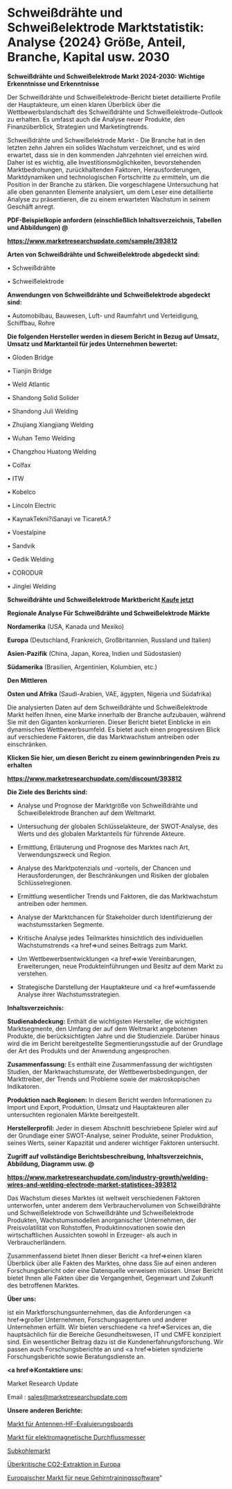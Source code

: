 # Schweißdrähte und Schweißelektrode Marktstatistik: Analyse {2024} Größe, Anteil, Branche, Kapital usw. 2030

<strong>Schweißdrähte und Schweißelektrode Markt 2024-2030: Wichtige Erkenntnisse und Erkenntnisse</strong>

Der Schweißdrähte und Schweißelektrode-Bericht bietet detaillierte Profile der Hauptakteure, um einen klaren Überblick über die Wettbewerbslandschaft des Schweißdrähte und Schweißelektrode-Outlook zu erhalten. Es umfasst auch die Analyse neuer Produkte, den Finanzüberblick, Strategien und Marketingtrends.

Schweißdrähte und Schweißelektrode Markt - Die Branche hat in den letzten zehn Jahren ein solides Wachstum verzeichnet, und es wird erwartet, dass sie in den kommenden Jahrzehnten viel erreichen wird. Daher ist es wichtig, alle Investitionsmöglichkeiten, bevorstehenden Marktbedrohungen, zurückhaltenden Faktoren, Herausforderungen, Marktdynamiken und technologischen Fortschritte zu ermitteln, um die Position in der Branche zu stärken. Die vorgeschlagene Untersuchung hat alle oben genannten Elemente analysiert, um dem Leser eine detaillierte Analyse zu präsentieren, die zu einem erwarteten Wachstum in seinem Geschäft anregt.



<strong><b>PDF-Beispielkopie anfordern (einschließlich Inhaltsverzeichnis, Tabellen und Abbildungen) @ </b></strong>

<strong><a href=https://www.marketresearchupdate.com/sample/393812>

<strong>https://www.marketresearchupdate.com/sample/393812</u></a></strong></strong>



<strong>Arten von Schweißdrähte und Schweißelektrode abgedeckt sind:</strong>

• Schweißdrähte

• Schweißelektrode



<strong>Anwendungen von Schweißdrähte und Schweißelektrode abgedeckt sind:</strong>

• Automobilbau, Bauwesen, Luft- und Raumfahrt und Verteidigung, Schiffbau, Rohre



<strong>Die folgenden Hersteller werden in diesem Bericht in Bezug auf Umsatz, Umsatz und Marktanteil für jedes Unternehmen bewertet:</strong>

• Gloden Bridge

• Tianjin Bridge

• Weld Atlantic

• Shandong Solid Solider

• Shandong Juli Welding

• Zhujiang Xiangjiang Welding

• Wuhan Temo Welding

• Changzhou Huatong Welding

• Colfax

• ITW

• Kobelco

• Lincoln Electric

• KaynakTekni?iSanayi ve TicaretA.?

• Voestalpine

• Sandvik

• Gedik Welding

• CORODUR

• Jinglei Welding



<strong>Schweißdrähte und Schweißelektrode Marktbericht <a href=https://www.marketresearchupdate.com/buynow/393812>Kaufe jetzt</a></strong>



<strong>Regionale Analyse Für Schweißdrähte und Schweißelektrode Märkte</strong>



<strong>Nordamerika</strong> (USA, Kanada und Mexiko)



<strong>Europa</strong> (Deutschland, Frankreich, Großbritannien, Russland und Italien)



<strong>Asien-Pazifik</strong> (China, Japan, Korea, Indien und Südostasien)



<strong>Südamerika</strong> (Brasilien, Argentinien, Kolumbien, etc.)



<strong>Den Mittleren</strong> 

<strong>Osten und Afrika</strong> (Saudi-Arabien, VAE, ägypten, Nigeria und Südafrika)

Die analysierten Daten auf dem Schweißdrähte und Schweißelektrode Markt helfen Ihnen, eine Marke innerhalb der Branche aufzubauen, während Sie mit den Giganten konkurrieren. Dieser Bericht bietet Einblicke in ein dynamisches Wettbewerbsumfeld. Es bietet auch einen progressiven Blick auf verschiedene Faktoren, die das Marktwachstum antreiben oder einschränken.



<strong>Klicken Sie hier, um diesen Bericht zu einem gewinnbringenden Preis zu erhalten
</strong>

<strong><a href=https://www.marketresearchupdate.com/discount/393812>https://www.marketresearchupdate.com/discount/393812</b></u></strong></a>



<strong>Die Ziele des Berichts sind:</strong>

- Analyse und Prognose der Marktgröße von Schweißdrähte und Schweißelektrode Branchen auf dem Weltmarkt.

- Untersuchung der globalen Schlüsselakteure, der SWOT-Analyse, des Werts und des globalen Marktanteils für führende Akteure.

- Ermittlung, Erläuterung und Prognose des Marktes nach Art, Verwendungszweck und Region.

- Analyse des Marktpotenzials und -vorteils, der Chancen und Herausforderungen, der Beschränkungen und Risiken der globalen Schlüsselregionen.

- Ermittlung wesentlicher Trends und Faktoren, die das Marktwachstum antreiben oder hemmen.

- Analyse der Marktchancen für Stakeholder durch Identifizierung der wachstumsstarken Segmente.

- Kritische Analyse jedes Teilmarktes hinsichtlich des individuellen Wachstumstrends <a href=>und</a> seines Beitrags zum Markt.

- Um Wettbewerbsentwicklungen <a href=>wie</a> Vereinbarungen, Erweiterungen, neue Produkteinführungen und Besitz auf dem Markt zu verstehen.

- Strategische Darstellung der Hauptakteure und <a href=>umfas</a>sende Analyse ihrer Wachstumsstrategien.



<strong>Inhaltsverzeichnis:</strong>



<strong>Studienabdeckung:</strong> Enthält die wichtigsten Hersteller, die wichtigsten Marktsegmente, den Umfang der auf dem Weltmarkt angebotenen Produkte, die berücksichtigten Jahre und die Studienziele. Darüber hinaus wird die im Bericht bereitgestellte Segmentierungsstudie auf der Grundlage der Art des Produkts und der Anwendung angesprochen.



<strong>Zusammenfassung:</strong> Es enthält eine Zusammenfassung der wichtigsten Studien, der Marktwachstumsrate, der Wettbewerbsbedingungen, der Markttreiber, der Trends und Probleme sowie der makroskopischen Indikatoren.



<strong>Produktion nach Regionen:</strong> In diesem Bericht werden Informationen zu Import und Export, Produktion, Umsatz und Hauptakteuren aller untersuchten regionalen Märkte bereitgestellt.



<strong>Herstellerprofil:</strong> Jeder in diesem Abschnitt beschriebene Spieler wird auf der Grundlage einer SWOT-Analyse, seiner Produkte, seiner Produktion, seines Werts, seiner Kapazität und anderer wichtiger Faktoren untersucht.



<strong><b>Zugriff auf vollständige Berichtsbeschreibung, Inhaltsverzeichnis, Abbildung, Diagramm usw. @ </b></strong>

<strong><a href=https://www.marketresearchupdate.com/industry-growth/welding-wires-and-welding-electrode-market-statistices-393812>https://www.marketresearchupdate.com/industry-growth/welding-wires-and-welding-electrode-market-statistices-393812</a></strong>

Das Wachstum dieses Marktes ist weltweit verschiedenen Faktoren unterworfen, unter anderem dem Verbrauchervolumen von Schweißdrähte und Schweißelektrode von Schweißdrähte und Schweißelektrode Produkten, Wachstumsmodellen anorganischer Unternehmen, der Preisvolatilität von Rohstoffen, Produktinnovationen sowie den wirtschaftlichen Aussichten sowohl in Erzeuger- als auch in Verbraucherländern.

Zusammenfassend bietet Ihnen dieser Bericht <a href=>einen</a> klaren Überblick über alle Fakten des Marktes, ohne dass Sie auf einen anderen Forschungsbericht oder eine Datenquelle verweisen müssen. Unser Bericht bietet Ihnen alle Fakten über die Vergangenheit, Gegenwart und Zukunft des betroffenen Marktes.



<strong>Über uns:</strong>

 ist ein Marktforschungsunternehmen, das die Anforderungen <a href=>großer</a> Unternehmen, Forschungsagenturen und anderer Unternehmen erfüllt. Wir bieten verschiedene <a href=>Services</a> an, die hauptsächlich für die Bereiche Gesundheitswesen, IT und CMFE konzipiert sind. Ein wesentlicher Beitrag dazu ist die Kundenerfahrungsforschung. Wir passen auch Forschungsberichte an und <a href=>bieten</a> syndizierte Forschungsberichte sowie Beratungsdienste an.



<strong><a href=>Kontaktiere uns:</a></strong>

Market Research Update

Email : sales@marketresearchupdate.com



<strong>Unsere anderen Berichte:</strong>

<a href=https://www.linkedin.com/pulse/antenna-rf-evaluation-boards-market-size-growth>Markt für Antennen-HF-Evaluierungsboards</a>

<a href=https://www.linkedin.com/pulse/electromagnetic-flowmeter-market-size-trends>Markt für elektromagnetische Durchflussmesser</a>

<a href=https://www.linkedin.com/pulse/sub-coal-market-report-2023-top-company-trends-future>Subkohlemarkt</a>

<a href=https://www.linkedin.com/pulse/europe-supercritical-co2-extraction>Überkritische CO2-Extraktion in Europa</a>

<a href=https://www.linkedin.com/pulse/europe-new-brain-training-software-market-current-business>Europaischer Markt für neue Gehirntrainingssoftware</a>"
